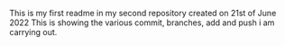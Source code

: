 This is my first readme in my second repository created on 21st of June 2022
This is showing the various commit, branches, add and push i am carrying out.
